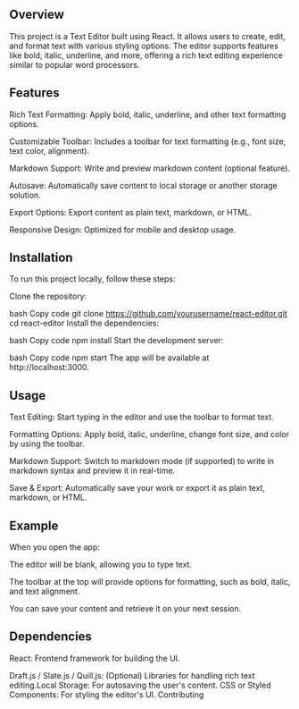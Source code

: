 

## Overview

This project is a Text Editor built using React. It allows users to create, edit, and format text with various styling options. The editor supports features like bold, italic, underline, and more, offering a rich text editing experience similar to popular word processors.

## Features

Rich Text Formatting: Apply bold, italic, underline, and other text formatting options.

Customizable Toolbar: Includes a toolbar for text formatting (e.g., font size, text color, alignment).

Markdown Support: Write and preview markdown content (optional feature).

Autosave: Automatically save content to local storage or another storage solution.

Export Options: Export content as plain text, markdown, or HTML.

Responsive Design: Optimized for mobile and desktop usage.

## Installation
To run this project locally, follow these steps:

Clone the repository:

bash
Copy code
git clone https://github.com/yourusername/react-editor.git
cd react-editor
Install the dependencies:

bash
Copy code
npm install
Start the development server:

bash
Copy code
npm start
The app will be available at http://localhost:3000.

## Usage

Text Editing: Start typing in the editor and use the toolbar to format text.

Formatting Options: Apply bold, italic, underline, change font size, and color by using the toolbar.


Markdown Support: Switch to markdown mode (if supported) to write in markdown syntax and preview it in real-time.

Save & Export: Automatically save your work or export it as plain text, markdown, or HTML.

## Example
When you open the app:

The editor will be blank, allowing you to type text.

The toolbar at the top will provide options for formatting, such as bold, italic, and text alignment.

You can save your content and retrieve it on your next session.

## Dependencies

React: Frontend framework for building the UI.


Draft.js / Slate.js / Quill.js: (Optional) Libraries for handling rich text editing.Local Storage: For autosaving the user's content.
CSS or Styled Components: For styling the editor's UI.
Contributing
